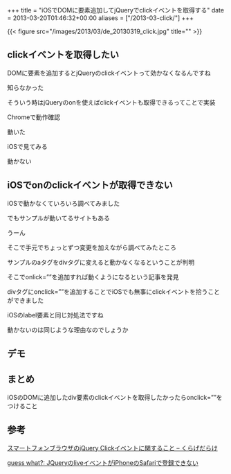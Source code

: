 +++
title = "iOSでDOMに要素追加してjQueryでclickイベントを取得する"
date = 2013-03-20T01:46:32+00:00
aliases = ["/2013-03-click/"]
+++

{{< figure src="/images/2013/03/de_20130319_click.jpg" title="" >}}

## clickイベントを取得したい

DOMに要素を追加するとjQueryのclickイベントって効かなくなるんですね

知らなかった

そういう時はjQueryのonを使えばclickイベントも取得できるってことで実装

Chromeで動作確認

動いた

iOSで見てみる

動かない

## iOSでonのclickイベントが取得できない

iOSで動かなくていろいろ調べてみました

でもサンプルが動いてるサイトもある

うーん

そこで手元でちょっとずつ変更を加えながら調べてみたところ

サンプルのaタグをdivタグに変えると動かなくなるということが判明

そこでonlick=&#8221;&#8221;を追加すれば動くようになるという記事を発見

divタグにonclick=&#8221;&#8221;を追加することでiOSでも無事にclickイベントを拾うことができました

iOSのlabel要素と同じ対処法ですね

動かないのは同じような理由なのでしょうか

## デモ

## まとめ

iOSのDOMに追加したdiv要素のclickイベントを取得したかったらonclick=&#8221;&#8221;をつけること

## 参考

[スマートフォンブラウザのjQuery Clickイベントに関すること &#8211; くらげだらけ](http://kudakurage.hatenadiary.com/entry/20120502/1335920244)

[guess what?: JQueryのliveイベントがiPhoneのSafariで登録できない](http://aqubiblog.blogspot.jp/2011/04/jqueryliveiphonesafari.html)
